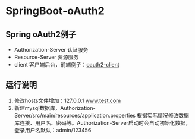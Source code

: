 # SpringBoot-oAuth2

## Spring oAuth2例子

- Authorization-Server 认证服务
- Resource-Server 资源服务
- client 客户端后台，前端例子：[oauth2-client](https://github.com/jiangjiachun/oauth2-client)

## 运行说明

1. 修改hosts文件增加：127.0.0.1 www.test.com
2. 新建mysql数据库，Authorization-Server/src/main/resources/application.properties 根据实际情况修改数据库连接、用户名、密码等。Authorization-Server启动时会自动初始化数据，登录用户名默认：admin/123456

